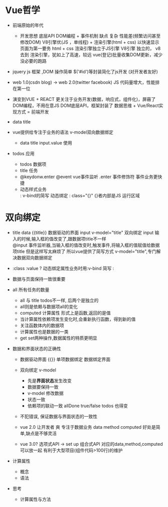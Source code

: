  # Vue哲学
   - 前端原始的年代
     - 开发思想
       底层API  DOM编程 + 事件机制
       缺点 复杂 
       性能差(频繁访问甚至修改DOM)  V8引擎优(JS ，单线程) + 渲染引擎(html + css)
       以快速显示页面为第一要务 html + css 渲染引擎独立于JS引擎
       V8引擎 独立的， v8 去到 渲染引擎，犹如上了高速，较远
       vue(登记)批量收集DOM更新，减少没必要的跑路



   - jquery
     js 框架 ,DOM 操作简单
     $('#id')等封装简化了js开发 (对开发者友好)
   - web 1.0(csdn blog) -> web 2.0(twitter facebook)
     JS 代码量增大，性能排在第一位




   - 演变到VUE + REACT 
     更关注于业务开发(数据，响应式，组件化)，屏蔽了DOM编程，不用在意JS DOM底层API，框架封装了
     数据思维 + Vue/React实现方式 = 前端开发
    

   - data title
   - vue提供给专注于业务的语法  v-model双向数据绑定
     - data title   input.value 使用


   - todos 应用
     - todos 数据项
     - title 任务
     -  @keydonw.enter  @event  vue事件监听
        .enter 事件修饰符  事件业务更快捷
     - 动态样式业务  
        :   v-bind的简写    动态绑定
        : class="{}"   {}者内部是JS 运行区域 
# 双向绑定
  


- title data
  {{title}} 数据驱动的界面
  input v-model="title" 双向绑定
  input 输入的时候,输入框的值改变了,跟数据项title不一样  
  @input 事件监听器,当输入框的值改变时,触发事件,将输入框的值赋值给数据项title 但是这样写太麻烦了
  所以vue提供了简写方式 v-model="title",专门解决数据双向数据绑定

- :class  :value ?
  动态绑定属性业务时用:v-bind 简写 :

- 数据与页面保持一致很重要

- all 所有任务的数量
  - all 与 title todos不一样, 后两个是独立的 
  - all则是依赖与数据项all的变化
  - computed 计算属性
    形式上是函数,返回的是值
  - 当计算属性依赖项发生变化时,会重新执行函数，得到新的值
  - 关注函数体内的数据项
  - 计算属性也是数据的一类
  - get set两种操作,数据属性的特质更明显

- 数据和界面状态的正确性
  - 数据驱动界面 {{}} 单项数据绑定 数据绑定界面
  - 双向绑定 v-model 
    - 先是**界面状态**发生改变
    - 数据要保持一致
    - v-model 修改数据
    - 状态一致
    - 依赖项的联动一致
      allDone true/false   todos 也得变

  - 不犯错误, 保证数据与界面状态的一致性
  - vue 2.0 让开发者 爽 专注于数据业务
    data
    method
    computed
    好处是简单,缺点是不够灵活
  - vue 3.0? 
    选项式API -> set up 组合式API  对应的data,method,computed 可以放一起 有利于大型项目(组件代码>100行)的维护





- 计算属性
  - 概念
  - 语法



- 思考
  - 计算属性与方法